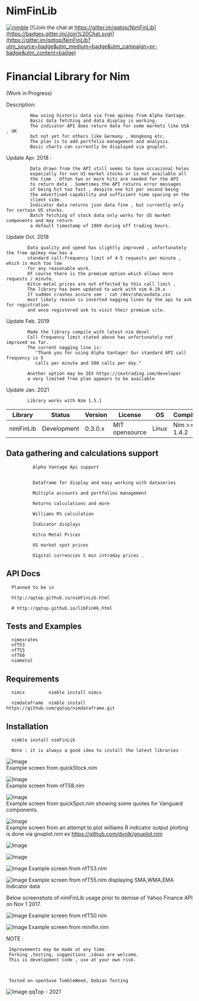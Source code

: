 # NimFinLib

[![nimble](https://raw.githubusercontent.com/yglukhov/nimble-tag/master/nimble.png)](https://github.com/yglukhov/nimble-tag)
[![Join the chat at https://gitter.im/qqtop/NimFinLib](https://badges.gitter.im/Join%20Chat.svg)](https://gitter.im/qqtop/NimFinLib?utm_source=badge&utm_medium=badge&utm_campaign=pr-badge&utm_content=badge)

Financial Library for Nim 
==========================
(Work in Progress)


Description: 

             Now using historic data via free apikey from Alpha Vantage. 
             Basic data fetching and data display is working.
             The indicator API does return data for some markets like USA , UK
             but not yet for others like Germany , Hongkong etc.
             The plan is to add portfolio management and analysis.
             Basic charts can currently be displayed via gnuplot.
       
Update Apr. 2018 :

             Data drawn from the API still seems to have occasional holes 
             especially for non US market stocks or is not available all
             the time . Often two or more hits are needed for the API
             to return data . Sometimes the API returns error messages
             of being hit too fast , despite one hit per second being
             the advertised capability and sufficient time spacing on the
             client side.
             Indicator data returns json data fine , but currently only for certain US stocks. 
             Batch fetching of stock data only works for US market components and may return
             a default timestamp of 1969 during off trading hours.
             
Update Oct. 2018

            Data quality and speed has slightly improved , unfortunately the free apikey now has a
            standard call-frequency limit of 4-5 requests per minute , which is much too low
            for any reasonable work.
            Of course there is the premium option which allows more requests / minute. 
            Kitco metal prices are not effected by this call limit . 
            The library has been updated to work with nim 0.19.x 
            If sudden crashes occure see : cat /dev/shm/avdata.csv
            most likely reason is inserted nagging lines by the api to ask for registration
            and once registered ask to visit their premium site.
            
             
Update Feb. 2019

            Made the library compile with latest nim devel
            Call frequency limit stated above has unfortunately not improved so far.
            The current nagging line is:
               "Thank you for using Alpha Vantage! Our standard API call frequency is 5 
               calls per minute and 500 calls per day."
            
            Another option may be IEX https://iextrading.com/developer
            a very limited free plan appears to be available
                        
 
Update Jan. 2021

            Library works with Nim 1.5.1


| Library    | Status      | Version | License        | OS     | Compiler       |
|------------|-------------|---------|----------------|--------|----------------|
| nimFinLib  | Development | 0.3.0.x | MIT opensource | Linux  | Nim >= 1.4.2   |




Data gathering and calculations support 
----------------------------------------

                          
              Alpha Vantage Api support            
              
                         
              Dataframe for display and easy working with dataseries
              
              Multiple accounts and portfolios management
              
              Returns calculations and more
              
              Williams R% calculation
              
              Indicator displays
                      
              Kitco Metal Prices    
              
              US market spot prices
              
              Digital currencies 5 min intraday prices .               
              
              
              
API Docs
--------

      Planned to be in
      
      http://qqtop.github.io/nimFinLib.html

      # http://qqtop.github.io/libFinHk.html
      
  
   
Tests and Examples
------------------
    
      
      nimexrates  
      nfT53       
      nfT55  
      nfT60     
      nimmetal    
     

Requirements
------------
     
           
      nimcx         nimble install nimcx
      
      nimdataframe  nimble install https://github.com/qqtop/nimdataframe.git
      
          
 
Installation 
------------
  
       
      nimble install nimFinLib 
      
      Note : it is always a good idea to install the latest libraries
      
  
             
![Image](http://qqtop.github.io/quickStock.png?raw=true)             
Example screen from quickStock.nim   

![Image](http://qqtop.github.io/digitalcurrency.png?raw=true)             
Example screen from nfT58.nim   

![Image](http://qqtop.github.io/quickSpot.png?raw=true)             
Example screen from quickSpot.nim showing some quotes for Vanguard components.  



![Image](http://qqtop.github.io/williamsR.png?raw=true)             
Example screen from an attempt to plot williams R indicator output
plotting is done via gnuplot.nim ex https://github.com/dvolk/gnuplot.nim
             
![Image](http://qqtop.github.io/nfT53-1.png?raw=true)

![Image](http://qqtop.github.io/nfT53-2.png?raw=true)

![Image](http://qqtop.github.io/nfT53-3.png?raw=true)
Example screen from nfT53.nim


![Image](http://qqtop.github.io/nfT55.png?raw=true)
Example screen from nfT55.nim  displaying SMA,WMA,EMA Indicator data




Below screenshots of nimFinLib usage prior to demise of Yahoo Finance API on Nov 1 2017.


![Image](http://qqtop.github.io/nfT50.png?raw=true)
Example screen from nfT50.nim



![Image](http://qqtop.github.io/minifin1.png?raw=true)
Example screen from minifin.nim             
             
             
             
             
             
NOTE : 
  
     Improvements may be made at any time.              
     Forking ,testing, suggestions ,ideas are welcome.
     This is development code , use at your own risk.
     
     
     
     Tested on openSuse TumbleWeed, Debian Testing
              

![Image](http://qqtop.github.io/qqtop-small.png?raw=true)
 qqTop  -  2021

